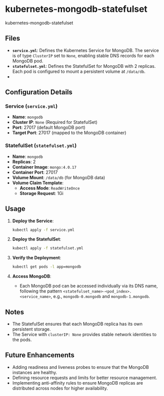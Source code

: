 # kubernetes-mongodb-statefulset
kubernetes-mongodb-statefulset
## Files

- **`service.yml`**: Defines the Kubernetes Service for MongoDB. The service is of type `ClusterIP` set to `None`, enabling stable DNS records for each MongoDB pod.
- **`statefulset.yml`**: Defines the StatefulSet for MongoDB with 2 replicas. Each pod is configured to mount a persistent volume at `/data/db`.
- 
## Configuration Details

### Service (`service.yml`)
- **Name**: `mongodb`
- **Cluster IP**: `None` (Required for StatefulSet)
- **Port**: 27017 (default MongoDB port)
- **Target Port**: 27017 (mapped to the MongoDB container)

### StatefulSet (`statefulset.yml`)
- **Name**: `mongodb`
- **Replicas**: 2
- **Container Image**: `mongo:4.0.17`
- **Container Port**: 27017
- **Volume Mount**: `/data/db` (for MongoDB data)
- **Volume Claim Template**: 
  - **Access Mode**: `ReadWriteOnce`
  - **Storage Request**: 1Gi

## Usage

1. **Deploy the Service**:
   ```bash
   kubectl apply -f service.yml
   ```

2. **Deploy the StatefulSet**:
   ```bash
   kubectl apply -f statefulset.yml
   ```

3. **Verify the Deployment**:
   ```bash
   kubectl get pods -l app=mongodb
   ```

4. **Access MongoDB**:
   - Each MongoDB pod can be accessed individually via its DNS name, following the pattern `<statefulset_name>-<pod_index>.<service_name>`, e.g., `mongodb-0.mongodb` and `mongodb-1.mongodb`.

## Notes

- The StatefulSet ensures that each MongoDB replica has its own persistent storage.
- The Service with `clusterIP: None` provides stable network identities to the pods.

## Future Enhancements

- Adding readiness and liveness probes to ensure that the MongoDB instances are healthy.
- Defining resource requests and limits for better resource management.
- Implementing anti-affinity rules to ensure MongoDB replicas are distributed across nodes for higher availability.

